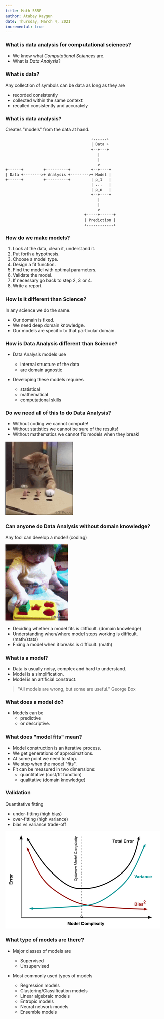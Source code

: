 ```yaml
---
title: Math 555E
author: Atabey Kaygun
date: Thursday, March 4, 2021
incremental: true
---
```


### What is data analysis for computational sciences?

- We know what *Computational Sciences* are.
- What is *Data Analysis*?

### What is data?

Any collection of symbols can be data as long as they are

- recorded consistently
- collected within the same context
- recalled consistently and accurately

### What is data analysis?

Creates "models" from the data at hand.

~~~ {.ditaa}
                                      +------+
                                      | Data +
                                      +--+---+
                                         |
                                         |
                                         v
+------+         +----------+         +--+----+
| Data +-------->+ Analysis +-------->+ Model |
+------+         +----------+         | p_1   |
                                      | ...   |
                                      | p_n   |
                                      +--+----+
                                         |
                                         |
                                         v
                                   +-----+------+
                                   | Prediction |
                                   +------------+
~~~

### How do we make models?

1. Look at the data, clean it, understand it.
2. Put forth a hypothesis.
3. Choose a model type.
3. Design a fit function.
4. Find the model with optimal parameters.
3. Validate the model.
4. If necessary go back to step 2, 3 or 4.
5. Write a report.

### How is it different than Science?

In any science we do the same.

+ Our domain is fixed.
+ We need deep domain knowledge.
+ Our models are specific to that particular domain.

### How is Data Analysis different than Science?

* Data Analysis models use

  + internal structure of the data
  + are domain agnostic

* Developing these models requires
  - statistical
  - mathematical
  - computational skills
  
### Do we need all of this to do Data Analysis?

* Without coding we cannot compute!
* Without statistics we cannot be sure of the results!
* Without mathematics we cannot fix models when they break!

![I fixed it!](whac-a-mole.gif)

### Can anyone do Data Analysis without domain knowledge?

Any fool can develop a model! (coding) 

![](200w.gif)

* Deciding whether a model fits is difficult. (domain knowledge)
* Understanding when/where model stops working is difficult. (math/stats)
* Fixing a model when it breaks is difficult. (math)

### What is a model?

+ Data is usually noisy, complex and hard to understand.
+ Model is a simplification.
+ Model is an artificial construct.

>  "All models are wrong, but some are useful." George Box

### What does a model do?

- Models can be 
  + predictive 
  + or descriptive.

### What does "model fits" mean?

* Model construction is an iterative process.
* We get generations of approximations.
* At some point we need to stop.
* We stop when the model "fits".
* Fit can be measured in two dimensions:
  - quantitative (cost/fit function)
  - qualitative (domain knowledge)
  
### Validation

Quantitative fitting 

- under-fitting (high bias)
- over-fitting (high variance)
- bias vs variance trade-off

![Bias/Variance Trade-off](bias-vs-variance.png)

### What type of models are there?

+ Major classes of models are
  - Supervised
  - Unsupervised

+ Most commonly used types of models
  - Regression models
  - Clustering/Classification models
  - Linear algebraic models
  - Entropic models
  - Neural network models
  - Ensemble models


[zeppelin]: https://zeppelin.apache.org
[rmd]: https://rmarkdown.rstudio.com
[cocalc]: https://cocalc.com
[beakerx]: http://beakerx.com
[jupyter]: https://jupyter.org
[babel]: https://orgmode.org/worg/org-contrib/babel/
[scihub]: https://sci-hub.se
[libgen]: https://libgen.is
[scinet]: https://www.ams.org/mathscinet
[zbmath]: https://zbmath.org
[mref]: https://www.ams.org/mref
[emacs]: https://www.gnu.org/software/emacs
[vim]: https://www.vim.org/about.php
[atom]: https://atom.io
[sublime]: https://www.sublimetext.com
[latex]: https://www.latex-project.org
[texmaker]: https://www.xm1math.net/texmaker/download.html
[overleaf]: https://overleaf.com
[markdown]: https://daringfireball.net/projects/markdown/syntax
[pandoc]: https://pandoc.org
[orgmode]: https://orgmode.org
[zotero]: https://www.zotero.org
[mendeley]: https://www.mendeley.com/reference-management/reference-manager
[endnote]: https://endnote.com/
[bibtex]: http://www.bibtex.org/
[jabref]: https://www.jabref.org/

